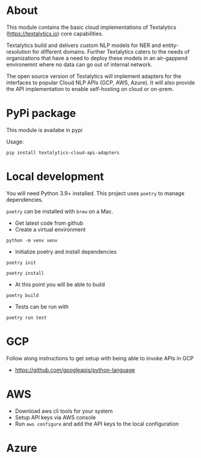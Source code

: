 # About

This module contains the basic cloud implementations of Textalytics (https://textalytics.io) core capabilities.

Textalytics build and delivers custom NLP models for NER and entity-resolution for different domains. 
Further Textalytics caters to the needs of organizations that have a need to deploy these models in an air-gappend 
environemnt where no data can go out of internal network. 

The open source version of Textalytics will implement adapters for the interfaces to popular Cloud NLP APIs (GCP, AWS, Azure).
It will also provide the API implementation to enable self-hosting on cloud or on-prem.

# PyPi package

This module is availabe in pypi

Usage:

`pip install textalytics-cloud-api-adapters`

# Local development

You will need Python 3.9+ installed. This project uses `poetry` to manage dependencies.

`poetry` can be installed with `brew` on a Mac.

* Get latest code from github
* Create a virtual environment

`python -m venv venv`

* Initialize poetry and install dependencies

`poetry init`

`poetry install`

* At this point you will be able to build

`poetry build`

* Tests can be run with 

`poetry run test`

# GCP

Follow along instructions to get setup with being able to invoke APIs in GCP
* https://github.com/googleapis/python-language

# AWS

* Download aws cli tools for your system
* Setup API keys via AWS console  
* Run `aws configure` and add the API keys to the local configuration

# Azure
